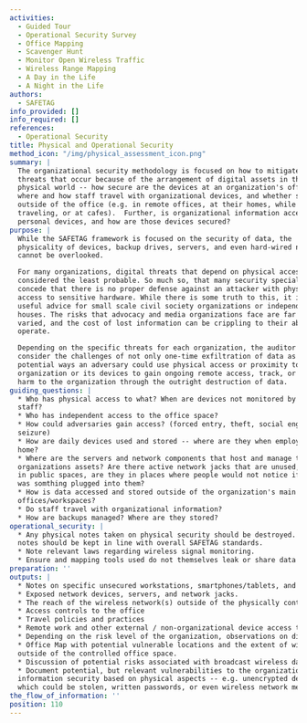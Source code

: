 ```yaml
---
activities:
  - Guided Tour
  - Operational Security Survey
  - Office Mapping
  - Scavenger Hunt
  - Monitor Open Wireless Traffic
  - Wireless Range Mapping
  - A Day in the Life
  - A Night in the Life
authors:
  - SAFETAG
info_provided: []
info_required: []
references:
  - Operational Security
title: Physical and Operational Security
method_icon: "/img/physical_assessment_icon.png"
summary: |
  The organizational security methodology is focused on how to mitigate against
  threats that occur because of the arrangement of digital assets in the
  physical world -- how secure are the devices at an organization's office,
  where and how staff travel with organizational devices, and whether staff work
  outside of the office (e.g. in remote offices, at their homes, while
  traveling, or at cafes).  Further, is organizational information accessed from
  personal devices, and how are those devices secured?
purpose: |
  While the SAFETAG framework is focused on the security of data, the
  physicality of devices, backup drives, servers, and even hard-wired networks
  cannot be overlooked.

  For many organizations, digital threats that depend on physical access are
  considered the least probable. So much so, that many security specialists
  concede that there is no proper defense against an attacker with physical
  access to sensitive hardware. While there is some truth to this, it is not
  useful advice for small scale civil society organizations or independent media
  houses. The risks that advocacy and media organizations face are far more
  varied, and the cost of lost information can be crippling to their ability to
  operate.

  Depending on the specific threats for each organization, the auditor should
  consider the challenges of not only one-time exfiltration of data as well as
  potential ways an adversary could use physical access or proximity to the
  organization or its devices to gain ongoing remote access, track, or cause
  harm to the organization through the outright destruction of data.
guiding_questions: |
  * Who has physical access to what? When are devices not monitored by trusted
  staff?
  * Who has independent access to the office space?
  * How could adversaries gain access? (forced entry, theft, social engineering,
  seizure)
  * How are daily devices used and stored -- where are they when employees go
  home?
  * Where are the servers and network components that host and manage the
  organizations assets? Are there active network jacks that are unused, are they
  in public spaces, are they in places where people would not notice if there
  was somthing plugged into them?
  * How is data accessed and stored outside of the organization's main
  offices/workspaces?
  * Do staff travel with organizational information?
  * How are backups managed? Where are they stored?
operational_security: |
  * Any physical notes taken on physical security should be destroyed. Digital
  notes should be kept in line with overall SAFETAG standards.
  * Note relevant laws regarding wireless signal monitoring.
  * Ensure and mapping tools used do not themselves leak or share data
preparation: ''
outputs: |
  * Notes on specific unsecured workstations, smartphones/tablets, and digital storage media.
  * Exposed network devices, servers, and network jacks.
  * The reach of the wireless network(s) outside of the physically controlled office space, and how easy it is to identify it as connected to the organization.
  * Access controls to the office
  * Travel policies and practices
  * Remote work and other external / non-organizational device access to organizational data.
  * Depending on the risk level of the organization, observations on digital media (USB sticks) and digitally-related items (print-outs)
  * Office Map with potential vulnerable locations and the extent of wifi access
  outside of the controlled office space.
  * Discussion of potential risks associated with broadcast wireless data.
  * Document potential, but relevant vulnerabilities to the organization's
  information security based on physical aspects -- e.g. unencrypted devices
  which could be stolen, written passwords, or even wireless network metadata.
the_flow_of_information: ''
position: 110
---
```

